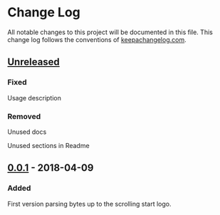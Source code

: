# Change Log
All notable changes to this project will be documented in this file. This change log follows the conventions of [keepachangelog.com](http://keepachangelog.com/).

## [Unreleased]
### Fixed
Usage description


### Removed
Unused docs

Unused sections in Readme

## [0.0.1] - 2018-04-09
### Added
First version parsing bytes up to the scrolling start logo.

[Unreleased]: https://github.com/gernd/gb-dumper/compare/v0.0.1...master
[0.0.1]: https://github.com/gernd/gb-dumper/compare/ca6130150d7728ef7190c84a013ebc45b8e383e1...v0.0.1
